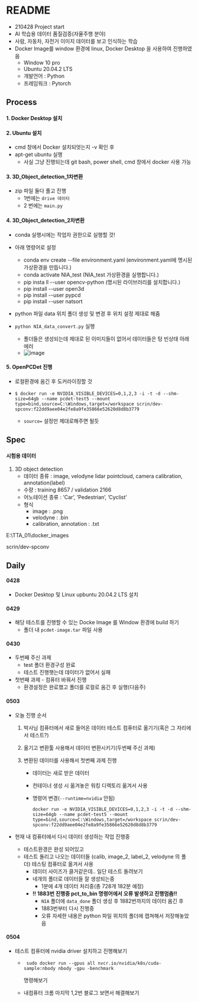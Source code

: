 # README

- 210428 Project start
- AI 학습용 데이터 품질검증(자율주행 분야)
- 사람, 자동차, 자전거 이미지 데이터를 보고 인식하는 학습 
- Docker Image를 window 환경에 linux, Docker Desktop 을 사용하여 진행하였음
  - Window 10 pro
  - Ubuntu 20.04.2 LTS
  - 개발언어 : Python 
  - 프레임워크 : Pytorch



## Process

#### 1. Docker Desktop 설치



#### 2. Ubuntu 설치

- cmd 창에서 Docker 설치되엇는지 -v 확인 후 
- apt-get ubuntu 실행
  - 사실 그냥 진행되는데 git bash, power shell, cmd 창에서 docker 사용 가능



#### 3. 3D_Object_detection_1차변환

- zip 파일 둘다 풀고 진행
  - 1번에는 `drive 데이터`
  - 2 번에는 `main.py`



#### 4. 3D_Object_detection_2차변환

- conda 실행시에는 작업자 권한으로 실행할 것!

- 아래 명령어로 설정
  - conda env create --file environment.yaml
                                             (environment.yaml에 명시된 가상환경을 만듭니다.)
  - conda activate NIA_test                                   (NIA_test 가상환경을 실행합니다.)
  - pip insta ll --user opencv-python                           (명시된 라이브러리를 설치합니다.)
  - pip install --user open3d
  - pip install --user pypcd
  - pip install --user natsort
- python 파일 data 위치 폴더 생성 및 변경 후 위치 설정 제대로 해줌
- `python NIA_data_convert.py` 실행
  - 폴더들은 생성되는데 제대로 된 이미지들이 없어서 데이터들은 텅 빈상태 아래 에러
  - ![image](https://user-images.githubusercontent.com/58541635/116641226-3fcd8c00-a9a7-11eb-9d0a-7406512d4223.png)



#### 5. OpenPCDet 진행

- 로컬환경에 옴긴 후 도커라이징할 것

- ```
  $ docker run -e NVIDIA_VISIBLE_DEVICES=0,1,2,3 -i -t -d --shm-size=64gb --name pcdet-test5 --mount type=bind,source=C:\Windows,target=/workspace scrin/dev-spconv:f22dd9aee04e2fe8a9fe35866e52620d8d8b3779
  ```

  - `source=` 설정만 제대로해주면 될듯





## Spec



#### 시험용 데이터

1. 3D object detection
   - 데이터 종류 : image, velodyne lidar pointcloud, camera calibration, annotation(label)
   - 수량 : training 8657 / validation 2166 
   - 어노테이션 종류 : ’Car’, ’Pedestrian’, ’Cyclist’
   - 형식
     - image : .png
     - velodyne : .bin
     - calibration, annotation : .txt



E:\TTA_01\docker_images

scrin/dev-spconv



## Daily

#### 0428

- Docker Desktop 및 Linux upbuntu 20.04.2 LTS 설치



#### 0429

- 해당 테스트를 진행할 수 있는 Docke Image 를 Window 환경에 build 하기
  - 폴더 내 `pcdet-image.tar` 파일 사용



#### 0430

- 두번째 주신 과제
  - test 폴더 환경구성 완료 
  - 테스트 진행햇는데 데이터가 없어서 실패
- 첫번째 과제 - 컴퓨터 바꿔서 진행
  - 환경설정은 완료했고 폴더를 로컬로 옴긴 후 실행(다음주)



#### 0503

- 오늘 진행 순서

  1. 박사님 컴퓨터에서 새로 들어온 데이터 테스트 컴퓨터로 옮기기(혹은 그 자리에서 테스트?)

  2. 옮기고 변환툴 사용해서 데이터 변환시키기(두번째 주신 과제)

  3. 변환된 데이터를 사용해서 첫번째 과제 진행

     - 데이터는 새로 받은 데이터

     - 컨테이너 생성 시 옮겨놓은 워킹 디렉토리 옮겨서 사용

     - 명령어 변경(`--runtime=nvidia` 안됨)

       ```
       docker run -e NVIDIA_VISIBLE_DEVICES=0,1,2,3 -i -t -d --shm-size=64gb --name pcdet-test5 --mount type=bind,source=C:\Windows,target=/workspace scrin/dev-spconv:f22dd9aee04e2fe8a9fe35866e52620d8d8b3779
       ```

       

- 현재 내 컴퓨터에서 다시 데이터 생성하는 작업 진행중

  - 테스트환경은 완성 되어있고
  - 테스트 돌리고 나오는 데이터들 (calib, image_2, label_2, velodyne 의 폴더) 테스팅 컴퓨터로 옮겨서 사용
    - 데이터 사이즈가 클거같은데.. 일단 테스트 돌려보기
    - 네개의 폴더로 데이터들 잘 생성되는중
      - 1분에 4개 데이터 처리중(총 728개 182분 예정)
    - **!! 1883번 진행중 pct_to_bin 명령어에서 오류 발생하고 진행멈춤!!**
      - `NIA` 폴더에 `data_done` 폴더 생성 후 1882번까지의 데이터 옴긴 후 
      - 1883번부터 다시 진행중
      - 오류 자세한 내용은 python 파일 위치의 폴더에 캡쳐해서 저장해놓았음



#### 0504

- 테스트 컴퓨터에 nvidia driver 설치하고 진행해보기

  - ```
     sudo docker run --gpus all nvcr.io/nvidia/k8s/cuda-sample:nbody nbody -gpu -benchmark
    ```

    명령해보기

  - 내컴퓨터 크롬 마지막 1,2번 블로그 보면서 해결해보기

